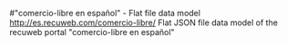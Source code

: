 #"comercio-libre en español" - Flat file data model
http://es.recuweb.com/comercio-libre/
Flat JSON file data model of the recuweb portal "comercio-libre en español"
